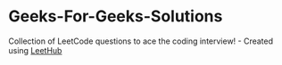 # Geeks-For-Geeks-Solutions
Collection of LeetCode questions to ace the coding interview! - Created using [LeetHub](https://github.com/QasimWani/LeetHub)
